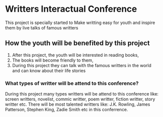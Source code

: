 # Writters Interactual Conference

This project is specially started to Make writting easy for youth and inspire them by live talks of famous writters

## How the youth will be benefited by this project

1. After this project, the youth will be interested in reading books,
2. The books will become friendly to them,
3. During this project they can talk with the famous writters in the world and can know about their life stories

### What types of writter will be attend to this conference?

During this project many types writters will be attend to this conference like: screen writters, novelist, commic writter, poem writter, fiction writter, story writter etc. There will be most talented writters like: J.K. Rowling, James Patterson, Stephen King, Zadie Smith etc in this conferrence.

